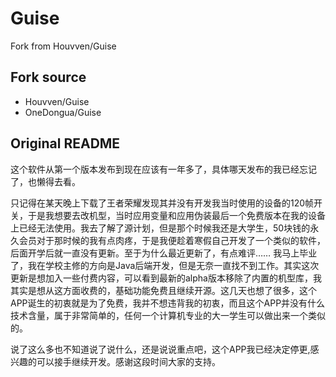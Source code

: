 # Guise
Fork from Houvven/Guise

## Fork source
+ Houvven/Guise
+ OneDongua/Guise

## Original README

这个软件从第一个版本发布到现在应该有一年多了，具体哪天发布的我已经忘记了，也懒得去看。

只记得在某天晚上下载了王者荣耀发现其并没有开发我当时使用的设备的120帧开关，于是我想要去改机型，当时应用变量和应用伪装最后一个免费版本在我的设备上已经无法使用。我去了解了源计划，但是那个时候我还是大学生，50块钱的永久会员对于那时候的我有点肉疼，于是我便趁着寒假自己开发了一个类似的软件，后面开学后就一直没有更新。至于为什么最近更新了，有点难评…… 我马上毕业了，我在学校主修的方向是Java后端开发，但是无奈一直找不到工作。其实这次更新是想加入一些付费内容，可以看到最新的alpha版本移除了内置的机型库，我其实是想从这方面收费的，基础功能免费且继续开源。这几天也想了很多，这个APP诞生的初衷就是为了免费，我并不想违背我的初衷，而且这个APP并没有什么技术含量，属于非常简单的，任何一个计算机专业的大一学生可以做出来一个类似的。

说了这么多也不知道说了说什么，还是说说重点吧，这个APP我已经决定停更,感兴趣的可以接手继续开发。感谢这段时间大家的支持。
